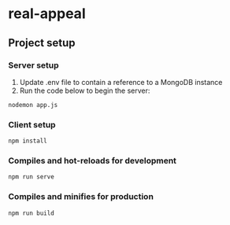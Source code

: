 # real-appeal

## Project setup

### Server setup
1. Update .env file to contain a reference to a MongoDB instance
2. Run the code below to begin the server:
```
nodemon app.js
```

### Client setup
```
npm install
```

### Compiles and hot-reloads for development
```
npm run serve
```

### Compiles and minifies for production
```
npm run build
```

